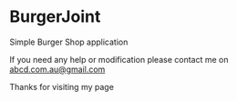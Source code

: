 # BurgerJoint
Simple Burger Shop application 

If you need any help or modification please contact me on abcd.com.au@gmail.com

Thanks for visiting my page
